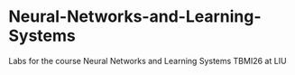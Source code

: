 # Neural-Networks-and-Learning-Systems
Labs for the course Neural Networks and Learning Systems TBMI26 at LIU

